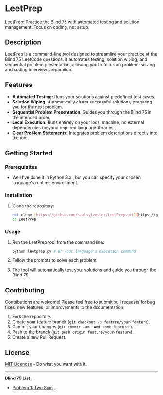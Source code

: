 # LeetPrep

LeetPrep: Practice the Blind 75 with automated testing and solution management. Focus on coding, not setup.

## Description

LeetPrep is a command-line tool designed to streamline your practice of the Blind 75 LeetCode questions. It automates testing, solution wiping, and sequential problem presentation, allowing you to focus on problem-solving and coding interview preparation.

## Features

* **Automated Testing:** Runs your solutions against predefined test cases.
* **Solution Wiping:** Automatically clears successful solutions, preparing you for the next problem.
* **Sequential Problem Presentation:** Guides you through the Blind 75 in the intended order.
* **Local Execution:** Runs entirely on your local machine, no external dependencies (beyond required language libraries).
* **Clear Problem Statements:** Integrates problem descriptions directly into the tool.

## Getting Started

### Prerequisites

* Well I've done it in Python 3.x , but you can specify your chosen language's runtime environment.


### Installation

1.  Clone the repository:

    ```bash
    git clone [https://github.com/saulsylvester/LeetPrep.git](https://github.com/saulsylvester/LeetPrep.git)
    cd LeetPrep
    ```

### Usage

1.  Run the LeetPrep tool from the command line:

    ```bash
    python leetprep.py # Or your language's execution command
    ```

2.  Follow the prompts to solve each problem.

3.  The tool will automatically test your solutions and guide you through the Blind 75.

## Contributing

Contributions are welcome! Please feel free to submit pull requests for bug fixes, new features, or improvements to the documentation.

1.  Fork the repository.
2.  Create your feature branch (`git checkout -b feature/your-feature`).
3.  Commit your changes (`git commit -am 'Add some feature'`).
4.  Push to the branch (`git push origin feature/your-feature`).
5.  Create a new Pull Request.

## License

[MIT Licencse](https://opensource.org/license/mit) - Do what you want with it.

---

[**Blind 75 List:**](https://www.techinterviewhandbook.org/best-practice-questions/)


* [Problem 1: Two Sum](https://leetcode.com/problems/two-sum/)
...

